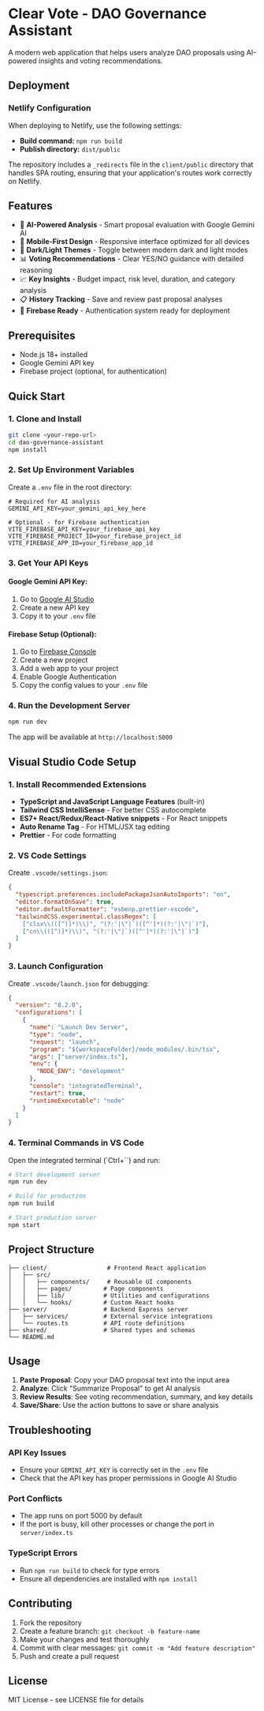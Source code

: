 # Clear Vote - DAO Governance Assistant

A modern web application that helps users analyze DAO proposals using AI-powered insights and voting recommendations.

## Deployment

### Netlify Configuration

When deploying to Netlify, use the following settings:

- **Build command:** `npm run build`
- **Publish directory:** `dist/public`

The repository includes a `_redirects` file in the `client/public` directory that handles SPA routing, ensuring that your application's routes work correctly on Netlify.

## Features

- 🤖 **AI-Powered Analysis** - Smart proposal evaluation with Google Gemini AI
- 📱 **Mobile-First Design** - Responsive interface optimized for all devices
- 🌙 **Dark/Light Themes** - Toggle between modern dark and light modes
- 📊 **Voting Recommendations** - Clear YES/NO guidance with detailed reasoning
- 📈 **Key Insights** - Budget impact, risk level, duration, and category analysis
- 📋 **History Tracking** - Save and review past proposal analyses
- 🔐 **Firebase Ready** - Authentication system ready for deployment

## Prerequisites

- Node.js 18+ installed
- Google Gemini API key
- Firebase project (optional, for authentication)

## Quick Start

### 1. Clone and Install

```bash
git clone <your-repo-url>
cd dao-governance-assistant
npm install
```

### 2. Set Up Environment Variables

Create a `.env` file in the root directory:

```env
# Required for AI analysis
GEMINI_API_KEY=your_gemini_api_key_here

# Optional - for Firebase authentication
VITE_FIREBASE_API_KEY=your_firebase_api_key
VITE_FIREBASE_PROJECT_ID=your_firebase_project_id
VITE_FIREBASE_APP_ID=your_firebase_app_id
```

### 3. Get Your API Keys

#### Google Gemini API Key:
1. Go to [Google AI Studio](https://aistudio.google.com/app/apikey)
2. Create a new API key
3. Copy it to your `.env` file

#### Firebase Setup (Optional):
1. Go to [Firebase Console](https://console.firebase.google.com/)
2. Create a new project
3. Add a web app to your project
4. Enable Google Authentication
5. Copy the config values to your `.env` file

### 4. Run the Development Server

```bash
npm run dev
```

The app will be available at `http://localhost:5000`

## Visual Studio Code Setup

### 1. Install Recommended Extensions

- **TypeScript and JavaScript Language Features** (built-in)
- **Tailwind CSS IntelliSense** - For better CSS autocomplete
- **ES7+ React/Redux/React-Native snippets** - For React snippets
- **Auto Rename Tag** - For HTML/JSX tag editing
- **Prettier** - For code formatting

### 2. VS Code Settings

Create `.vscode/settings.json`:

```json
{
  "typescript.preferences.includePackageJsonAutoImports": "on",
  "editor.formatOnSave": true,
  "editor.defaultFormatter": "esbenp.prettier-vscode",
  "tailwindCSS.experimental.classRegex": [
    ["clsx\\(([^)]*)\\)", "(?:'|\"|`)([^']*)(?:'|\"|`)"],
    ["cn\\(([^)]*)\\)", "(?:'|\"|`)([^']*)(?:'|\"|`)"]
  ]
}
```

### 3. Launch Configuration

Create `.vscode/launch.json` for debugging:

```json
{
  "version": "0.2.0",
  "configurations": [
    {
      "name": "Launch Dev Server",
      "type": "node",
      "request": "launch",
      "program": "${workspaceFolder}/node_modules/.bin/tsx",
      "args": ["server/index.ts"],
      "env": {
        "NODE_ENV": "development"
      },
      "console": "integratedTerminal",
      "restart": true,
      "runtimeExecutable": "node"
    }
  ]
}
```

### 4. Terminal Commands in VS Code

Open the integrated terminal (`Ctrl+\``) and run:

```bash
# Start development server
npm run dev

# Build for production
npm run build

# Start production server
npm start
```

## Project Structure

```
├── client/                 # Frontend React application
│   ├── src/
│   │   ├── components/     # Reusable UI components
│   │   ├── pages/         # Page components
│   │   ├── lib/           # Utilities and configurations
│   │   └── hooks/         # Custom React hooks
├── server/                # Backend Express server
│   ├── services/          # External service integrations
│   └── routes.ts          # API route definitions
├── shared/                # Shared types and schemas
└── README.md
```

## Usage

1. **Paste Proposal**: Copy your DAO proposal text into the input area
2. **Analyze**: Click "Summarize Proposal" to get AI analysis
3. **Review Results**: See voting recommendation, summary, and key details
4. **Save/Share**: Use the action buttons to save or share analysis

## Troubleshooting

### API Key Issues
- Ensure your `GEMINI_API_KEY` is correctly set in the `.env` file
- Check that the API key has proper permissions in Google AI Studio

### Port Conflicts
- The app runs on port 5000 by default
- If the port is busy, kill other processes or change the port in `server/index.ts`

### TypeScript Errors
- Run `npm run build` to check for type errors
- Ensure all dependencies are installed with `npm install`

## Contributing

1. Fork the repository
2. Create a feature branch: `git checkout -b feature-name`
3. Make your changes and test thoroughly
4. Commit with clear messages: `git commit -m "Add feature description"`
5. Push and create a pull request

## License

MIT License - see LICENSE file for details